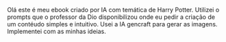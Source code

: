 Olá este é meu ebook criado por IA com temática de Harry Potter.
Utilizei o prompts que o professor da Dio disponibilizou onde eu pedir a criação de um contéudo simples e intuitivo.
Usei a IA gencraft para gerar as imagens.
Implementei com as minhas ideias.
